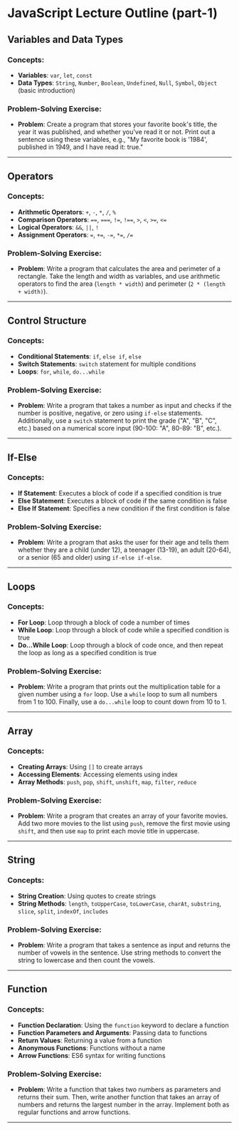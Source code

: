 # JavaScript Lecture Outline (part-1)

## Variables and Data Types

### Concepts:
- **Variables**: `var`, `let`, `const`
- **Data Types**: `String`, `Number`, `Boolean`, `Undefined`, `Null`, `Symbol`, `Object` (basic introduction)

### Problem-Solving Exercise:
- **Problem**: Create a program that stores your favorite book's title, the year it was published, and whether you've read it or not. Print out a sentence using these variables, e.g., "My favorite book is '1984', published in 1949, and I have read it: true."

---

## Operators

### Concepts:
- **Arithmetic Operators**: `+`, `-`, `*`, `/`, `%`
- **Comparison Operators**: `==`, `===`, `!=`, `!==`, `>`, `<`, `>=`, `<=`
- **Logical Operators**: `&&`, `||`, `!`
- **Assignment Operators**: `=`, `+=`, `-=`, `*=`, `/=`

### Problem-Solving Exercise:
- **Problem**: Write a program that calculates the area and perimeter of a rectangle. Take the length and width as variables, and use arithmetic operators to find the area (`length * width`) and perimeter (`2 * (length + width)`).

---

## Control Structure

### Concepts:
- **Conditional Statements**: `if`, `else if`, `else`
- **Switch Statements**: `switch` statement for multiple conditions
- **Loops**: `for`, `while`, `do...while`

### Problem-Solving Exercise:
- **Problem**: Write a program that takes a number as input and checks if the number is positive, negative, or zero using `if-else` statements. Additionally, use a `switch` statement to print the grade ("A", "B", "C", etc.) based on a numerical score input (90-100: "A", 80-89: "B", etc.).

---

## If-Else

### Concepts:
- **If Statement**: Executes a block of code if a specified condition is true
- **Else Statement**: Executes a block of code if the same condition is false
- **Else If Statement**: Specifies a new condition if the first condition is false

### Problem-Solving Exercise:
- **Problem**: Write a program that asks the user for their age and tells them whether they are a child (under 12), a teenager (13-19), an adult (20-64), or a senior (65 and older) using `if-else if-else`.

---

## Loops

### Concepts:
- **For Loop**: Loop through a block of code a number of times
- **While Loop**: Loop through a block of code while a specified condition is true
- **Do...While Loop**: Loop through a block of code once, and then repeat the loop as long as a specified condition is true

### Problem-Solving Exercise:
- **Problem**: Write a program that prints out the multiplication table for a given number using a `for` loop. Use a `while` loop to sum all numbers from 1 to 100. Finally, use a `do...while` loop to count down from 10 to 1.

---

## Array

### Concepts:
- **Creating Arrays**: Using `[]` to create arrays
- **Accessing Elements**: Accessing elements using index
- **Array Methods**: `push`, `pop`, `shift`, `unshift`, `map`, `filter`, `reduce`

### Problem-Solving Exercise:
- **Problem**: Write a program that creates an array of your favorite movies. Add two more movies to the list using `push`, remove the first movie using `shift`, and then use `map` to print each movie title in uppercase.

---

## String

### Concepts:
- **String Creation**: Using quotes to create strings
- **String Methods**: `length`, `toUpperCase`, `toLowerCase`, `charAt`, `substring`, `slice`, `split`, `indexOf`, `includes`

### Problem-Solving Exercise:
- **Problem**: Write a program that takes a sentence as input and returns the number of vowels in the sentence. Use string methods to convert the string to lowercase and then count the vowels.

---

## Function

### Concepts:
- **Function Declaration**: Using the `function` keyword to declare a function
- **Function Parameters and Arguments**: Passing data to functions
- **Return Values**: Returning a value from a function
- **Anonymous Functions**: Functions without a name
- **Arrow Functions**: ES6 syntax for writing functions

### Problem-Solving Exercise:
- **Problem**: Write a function that takes two numbers as parameters and returns their sum. Then, write another function that takes an array of numbers and returns the largest number in the array. Implement both as regular functions and arrow functions.

---
